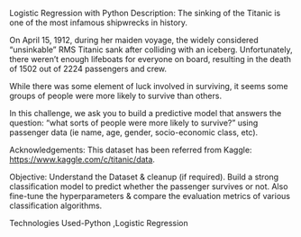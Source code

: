 Logistic Regression with Python
Description: The sinking of the Titanic is one of the most infamous shipwrecks in history.

On April 15, 1912, during her maiden voyage, the widely considered “unsinkable” RMS Titanic sank after colliding with an iceberg. Unfortunately, there weren’t enough lifeboats for everyone on board, resulting in the death of 1502 out of 2224 passengers and crew.

While there was some element of luck involved in surviving, it seems some groups of people were more likely to survive than others.

In this challenge, we ask you to build a predictive model that answers the question: “what sorts of people were more likely to survive?” using passenger data (ie name, age, gender, socio-economic class, etc).

Acknowledgements: This dataset has been referred from Kaggle: https://www.kaggle.com/c/titanic/data.

Objective: Understand the Dataset & cleanup (if required). Build a strong classification model to predict whether the passenger survives or not. Also fine-tune the hyperparameters & compare the evaluation metrics of various classification algorithms.


Technologies Used-Python ,Logistic Regression
